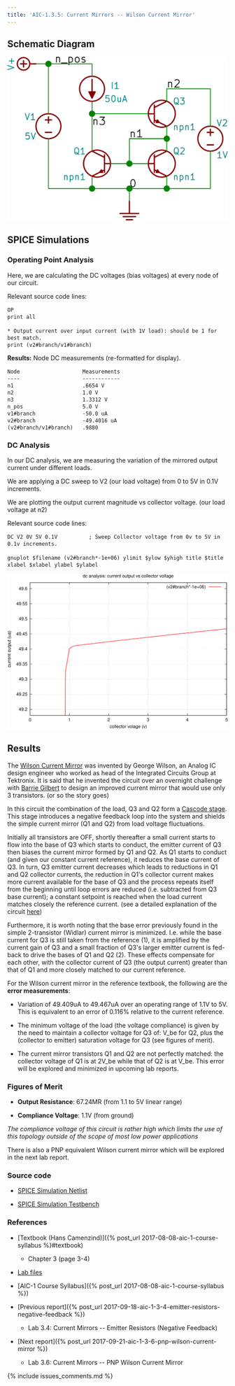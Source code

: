 ```yaml
---
title: 'AIC-1.3.5: Current Mirrors -- Wilson Current Mirror'
---
```


## Schematic Diagram 

![Wilson Current Mirror Schematic](/linked_files/2017-09-20-aic-1-3-5-wilson-current-mirror_1.svg)

## SPICE Simulations 

### Operating Point Analysis 

Here, we are calculating the DC voltages (bias voltages) at every node of our
circuit.

Relevant source code lines:

~~~
OP                      
print all               

* Output current over input current (with 1V load): should be 1 for best match.
print (v2#branch/v1#branch)
~~~

**Results:** Node DC measurements (re-formatted for display). 

~~~
Node                    Measurements
----                    ------------
n1                      .6654 V
n2                      1.0 V
n3                      1.3312 V
n_pos                   5.0 V
v1#branch               -50.0 uA
v2#branch               -49.4016 uA
(v2#branch/v1#branch)   .9880
~~~

### DC Analysis 

In our DC analysis, we are measuring the variation of the mirrored output current 
under different loads.

We are applying a DC sweep to V2 (our load voltage) from 0 to 5V in 0.1V 
increments. 

We are plotting the output current magnitude vs collector voltage. 
(our load voltage at n2)

Relevant source code lines:

~~~
DC V2 0V 5V 0.1V          ; Sweep Collector voltage from 0v to 5V in 0.1v increments.

gnuplot $filename (v2#branch*-1e+06) ylimit $ylow $yhigh title $title xlabel $xlabel ylabel $ylabel 
~~~

![Wilson Current Mirror Simulation DC](/linked_files/2017-09-20-aic-1-3-5-wilson-current-mirror_2.svg)

## Results

The [Wilson Current Mirror](https://en.wikipedia.org/wiki/Wilson_current_mirror)
was invented by George Wilson, an Analog IC design engineer who worked as head
of the Integrated Circuits Group at Tektronix. It is said that he invented the
circuit over an overnight challenge with [Barrie Gilbert](https://en.wikipedia.org/wiki/Barrie_Gilbert)
to design an improved current mirror that would use only 3 transistors. (or so
the story goes)

In this circuit the combination of the load, Q3 and Q2 form a [Cascode stage](https://en.wikipedia.org/wiki/Cascode).
This stage introduces a negative feedback loop into the system and shields the
simple current mirror (Q1 and Q2) from load voltage fluctuations. 

Initially all transistors are OFF, shortly thereafter a small current starts to
flow into the base of Q3 which starts to conduct, the emitter current of Q3 then
biases the current mirror formed by Q1 and Q2. As Q1 starts to conduct (and
given our constant current reference), it reduces the base current of Q3. In
turn, Q3 emitter current decreases which leads to reductions in Q1 and Q2
collector currents, the reduction in Q1's collector current makes more current
available for the base of Q3 and the process repeats itself from the beginning
until loop errors are reduced (i.e. subtracted from Q3 base current); a
constant setpoint is reached when the load current matches closely the reference
current. (see a detailed explanation of the circuit
[here](http://www.play-hookey.com/analog/current_mirrors/current_mirror_wilson.html))

Furthermore, it is worth noting that the base error previously found in the
simple 2-transistor (Widlar) current mirror is minimized. I.e. while the 
base current for Q3 is still taken from the reference (1), it is amplified by 
the current gain of Q3 and a small fraction of Q3's larger emitter current is 
fed-back to drive the bases of Q1 and Q2 (2). These effects compensate for each other, 
with the collector current of Q3 (the output current) greater than that of Q1 and
more closely matched to our current reference.

For the Wilson current mirror in the reference textbook, the following are the
**error measurements**: 

* Variation of 49.409uA to 49.467uA over an operating range of 1.1V to 5V.  
    This is equivalent to an error of 0.116% relative to the current reference.

* The minimum voltage of the load (the voltage compliance) is given by the need
    to maintain a collector voltage for Q3 of: V\_be for Q2, plus the (collector
    to emitter) saturation voltage for Q3 (see figures of merit).

* The current mirror transistors Q1 and Q2 are not perfectly matched: the
    collector voltage of Q1 is at 2V\_be while that of Q2 is at V\_be. This error
    will be explored and minimized in upcoming lab reports.

### Figures of Merit

* **Output Resistance**: 67.24MR (from 1.1 to 5V linear range)

* **Compliance Voltage**: 1.1V (from ground)

_The compliance voltage of this circuit is rather high which limits the use of
this topology outside of the scope of most low power applications_

There is also a PNP equivalent Wilson current mirror which will be explored in
the next lab report.

### Source code

* [SPICE Simulation Netlist](https://github.com/camilotejeiro/aic_1_lab/blob/master/lab_assignments/3_current_mirrors/5_wilson_current_mirror/wilson_current_mirror_simulation_netlist.spice)

* [SPICE Simulation Testbench](https://github.com/camilotejeiro/aic_1_lab/blob/master/lab_assignments/3_current_mirrors/5_wilson_current_mirror/wilson_current_mirror_simulation_testbench.spice)

### References

* [Textbook (Hans Camenzind)]({% post_url 2017-08-08-aic-1-course-syllabus %}#textbook) 
    + Chapter 3 (page 3-4) 

* [Lab files](https://github.com/camilotejeiro/aic_1_lab/tree/master/lab_assignments/3_current_mirrors/5_wilson_current_mirror)

* [AIC-1 Course Syllabus]({% post_url 2017-08-08-aic-1-course-syllabus %})

* [Previous report]({% post_url 2017-09-18-aic-1-3-4-emitter-resistors-negative-feedback %})
    + Lab 3.4: Current Mirrors -- Emitter Resistors (Negative Feedback) 

* [Next report]({% post_url 2017-09-21-aic-1-3-6-pnp-wilson-current-mirror %})
    + Lab 3.6: Current Mirrors -- PNP Wilson Current Mirror

{% include issues_comments.md %}
